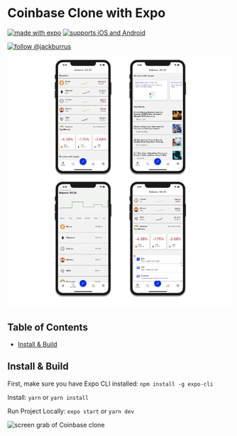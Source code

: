 # Coinbase Clone with Expo



[![made with expo](https://img.shields.io/badge/MADE%20WITH%20EXPO-000.svg?style=for-the-badge&logo=expo&labelColor=4630eb&logoWidth=20)](https://github.com/expo/expo) [![supports iOS and Android](https://img.shields.io/badge/Platforms-Native-4630EB.svg?style=for-the-badge&logo=EXPO&labelColor=000&logoColor=fff)](https://github.com/expo/expo)

[![follow @jackburrus](https://img.shields.io/badge/Follow-Jack%20Burrus-blue)](https://twitter.com/jackburrus)

<p align="center">
  <img alt="Coinbase screens" src="./screenshots/CoinbaseMockups.png" />
</p>

## Table of Contents

- [Install & Build](#install--build)


## Install & Build

First, make sure you have Expo CLI installed: `npm install -g expo-cli`

Install: `yarn` or `yarn install`

Run Project Locally: `expo start` or `yarn dev`



<p align="left">
  <img alt="screen grab of Coinbase clone" src="./screenshots/CoinbaseCloneWalkthrough.gif" width="320" />
</p>
